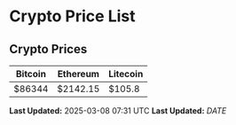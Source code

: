 # Crypto Price List

## Crypto Prices
| Bitcoin | Ethereum | Litecoin |
| ------- | -------- | -------- |
| $86344 | $2142.15 | $105.8 |
**Last Updated:** 2025-03-08 07:31 UTC
**Last Updated:** $DATE$
